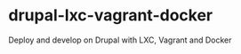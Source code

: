 drupal-lxc-vagrant-docker
=========================

Deploy and develop on Drupal with LXC, Vagrant and Docker

